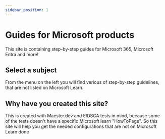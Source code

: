 ```yaml
---
sidebar_position: 1
---
```


# Guides for Microsoft products

This site is containing step-by-step guides for Microsoft 365, Microsoft Entra and more!

## Select a subject

From the menu on the left you will find verious of step-by-step guidelines, that are not listed on Microsoft Learn.

## Why have you created this site?

This is created with Maester.dev and EIDSCA tests in mind, because some of the tests doesn't have a specific Microsoft learn "HowToPage". So this site will help you get the needed configurations that are not on Microsoft Learn done